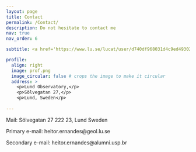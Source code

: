 ```yaml
---
layout: page
title: Contact
permalink: /Contact/
description: Do not hesitate to contact me
nav: true
nav_order: 6

subtitle: <a href='https://www.lu.se/lucat/user/d740df968031d4c9ed49302e775a435f'>Affiliations</a>. Postdoc Researcher at Lunds Universitet.

profile:
  align: right
  image: prof.png
  image_circular: false # crops the image to make it circular
  address: >
    <p>Lund Observatory,</p>
    <p>Sölvegatan 27,</p>
    <p>Lund, Sweden</p>
    
---
```


<p> Mail: Sölvegatan 27 222 23, Lund Sweden </p>
<p>Primary   e-mail: heitor.ernandes@geol.lu.se </p>
<p>Secondary e-mail: heitor.ernandes@alumni.usp.br </p>



